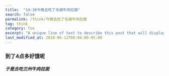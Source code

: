 ```yaml
---
title:  "14:30今晚去吃了毛细牛肉拉面"
search: false
permalink: /think/今晚去吃了毛细牛肉拉面
tag: think
category: foo
excerpt: "A unique line of text to describe this post that will display in an archive "
last_modified_at: 2018-06-12T08:06:00-05:00
---
```


### 到了4点多好饿呢

###### **于是去吃兰州牛肉拉面**